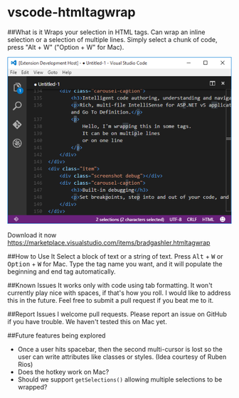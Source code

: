 # vscode-htmltagwrap
##What is it
Wraps your selection in HTML tags.  Can wrap an inline selection or a selection of multiple lines.
Simply select a chunk of code, press "Alt + W" ("Option + W" for Mac).

![Wrap text in your images](images/screenshot.PNG)

Download it now https://marketplace.visualstudio.com/items/bradgashler.htmltagwrap

##How to Use It
Select a block of text or a string of text.  Press <kbd>Alt</kbd> + <kbd>W</kbd> or <kbd>Option</kbd> + <kbd>W</kbd> for Mac.  Type the tag name you want, and it will populate the beginning and end tag automatically.

##Known Issues
It works only with code using tab formatting.  It won't currently play nice with spaces, if that's how you roll.  I would like to address this in the future.  Feel free to submit a pull request if you beat me to it.

##Report Issues
I welcome pull requests.  Please report an issue on GitHub if you have trouble.  We haven't tested this on Mac yet.

##Future features being explored
- Once a user hits spacebar, then the second multi-cursor is lost so the user can write attributes like classes or styles. (Idea courtesy of Ruben Rios)
- Does the hotkey work on Mac?
- Should we support `getSelections()` allowing multiple selections to be wrapped?
